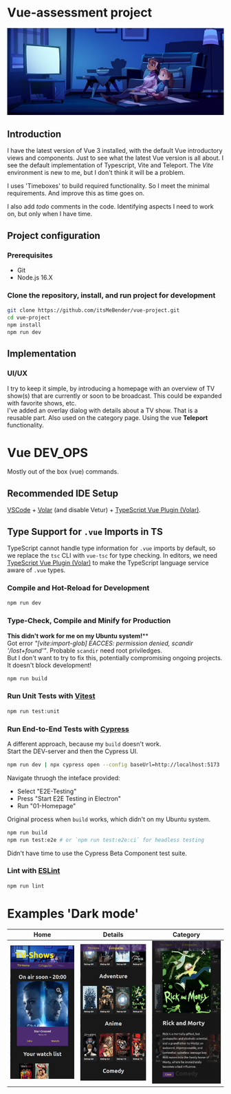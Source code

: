 # Vue-assessment project
![aaa](./public/tv-banner-800px.jpg)

## Introduction
I have the latest version of Vue 3 installed, with the default Vue introductory views and components.
Just to see what the latest Vue version is all about.
I see the default implementation of Typescript, Vite and Teleport.
The _Vite_ environment is new to me, but I don't think it will be a problem.

I uses 'Timeboxes' to build required functionality. So I meet the minimal requirements.
And improve this as time goes on.

I also add _todo_ comments in the code.
Identifying aspects I need to work on, but only when I have time.

## Project configuration

### Prerequisites
* Git
* Node.js 16.X

### Clone the repository, install, and run project for development

```sh
git clone https://github.com/itsMeBender/vue-project.git
cd vue-project
npm install
npm run dev
```

## Implementation

### UI/UX

I try to keep it simple, by introducing a homepage with an overview of TV show(s) that are currently or soon to be broadcast.
This could be expanded with favorite shows, etc.  
I've added an overlay dialog with details about a TV show. That is a reusable part. Also used on the category page. Using the vue **Teleport** functionality.

# Vue DEV_OPS

Mostly out of the box (vue) commands.

## Recommended IDE Setup

[VSCode](https://code.visualstudio.com/) + [Volar](https://marketplace.visualstudio.com/items?itemName=Vue.volar) (and disable Vetur) + [TypeScript Vue Plugin (Volar)](https://marketplace.visualstudio.com/items?itemName=Vue.vscode-typescript-vue-plugin).

## Type Support for `.vue` Imports in TS

TypeScript cannot handle type information for `.vue` imports by default, so we replace the `tsc` CLI with `vue-tsc` for type checking. In editors, we need [TypeScript Vue Plugin (Volar)](https://marketplace.visualstudio.com/items?itemName=Vue.vscode-typescript-vue-plugin) to make the TypeScript language service aware of `.vue` types.

### Compile and Hot-Reload for Development

```sh
npm run dev
```

### Type-Check, Compile and Minify for Production

**This didn't work for me on my Ubuntu system!****  
Got error _"[vite:import-glob] EACCES: permission denied, scandir '/lost+found'"_.
Probable `scandir` need root priviledges.  
But I don't want to try to fix this, potentially compromising ongoing projects.
It doesn't block development!
```sh
npm run build
```

### Run Unit Tests with [Vitest](https://vitest.dev/)

```sh
npm run test:unit
```

### Run End-to-End Tests with [Cypress](https://www.cypress.io/)

A different approach, because my `build` doesn't work.  
Start the DEV-server and then the Cypress UI.
```sh
npm run dev | npx cypress open --config baseUrl=http://localhost:5173
```
Navigate thruogh the inteface provided:
* Select "E2E-Testing"
* Press "Start E2E Testing in Electron"
* Run "01-Homepage"

Original process when `build` works, which didn't on my Ubuntu system.  
```sh
npm run build
npm run test:e2e # or `npm run test:e2e:ci` for headless testing
```

Didn't have time to use the Cypress Beta Component test suite.

### Lint with [ESLint](https://eslint.org/)

```sh
npm run lint
```
# Examples 'Dark mode'

Home | Details | Category
--- | --- | ---
![aaa](./public/screen-thumbnail01.png) | ![aaa](./public/screen-thumbnail02.png)| ![aaa](./public/screen-thumbnail03.png)
